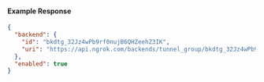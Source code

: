 <!-- Code generated for API Clients. DO NOT EDIT. -->

#### Example Response

```json
{
  "backend": {
    "id": "bkdtg_32Jz4wPb9rf0nujB6QHZeehZ3IK",
    "uri": "https://api.ngrok.com/backends/tunnel_group/bkdtg_32Jz4wPb9rf0nujB6QHZeehZ3IK"
  },
  "enabled": true
}
```
